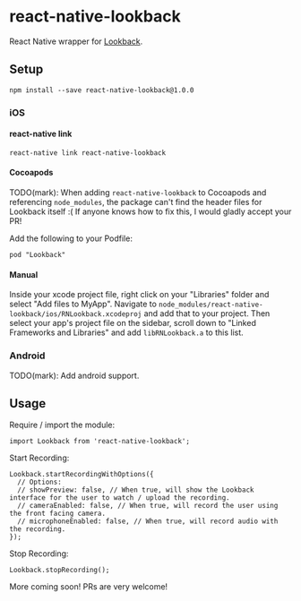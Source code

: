 # react-native-lookback

React Native wrapper for [Lookback](https://lookback.io/).


## Setup

```
npm install --save react-native-lookback@1.0.0
```

### iOS

#### react-native link

```
react-native link react-native-lookback
```

#### Cocoapods

TODO(mark): When adding `react-native-lookback` to Cocoapods and referencing `node_modules`, the package can't find the header files for Lookback itself :( If anyone knows how to fix this, I would gladly accept your PR!

Add the following to your Podfile:

```
pod "Lookback"
```

#### Manual

Inside your xcode project file, right click on your "Libraries" folder and select "Add files to MyApp". Navigate to `node_modules/react-native-lookback/ios/RNLookback.xcodeproj` and add that to your project. Then select your app's project file on the sidebar, scroll down to "Linked Frameworks and Libraries" and add `libRNLookback.a` to this list.

### Android

TODO(mark): Add android support.

## Usage

Require / import the module:

```
import Lookback from 'react-native-lookback';
```

Start Recording:

```
Lookback.startRecordingWithOptions({
  // Options:
  // showPreview: false, // When true, will show the Lookback interface for the user to watch / upload the recording.
  // cameraEnabled: false, // When true, will record the user using the front facing camera.
  // microphoneEnabled: false, // When true, will record audio with the recording.
});
```

Stop Recording:

```
Lookback.stopRecording();
```

More coming soon! PRs are very welcome!
